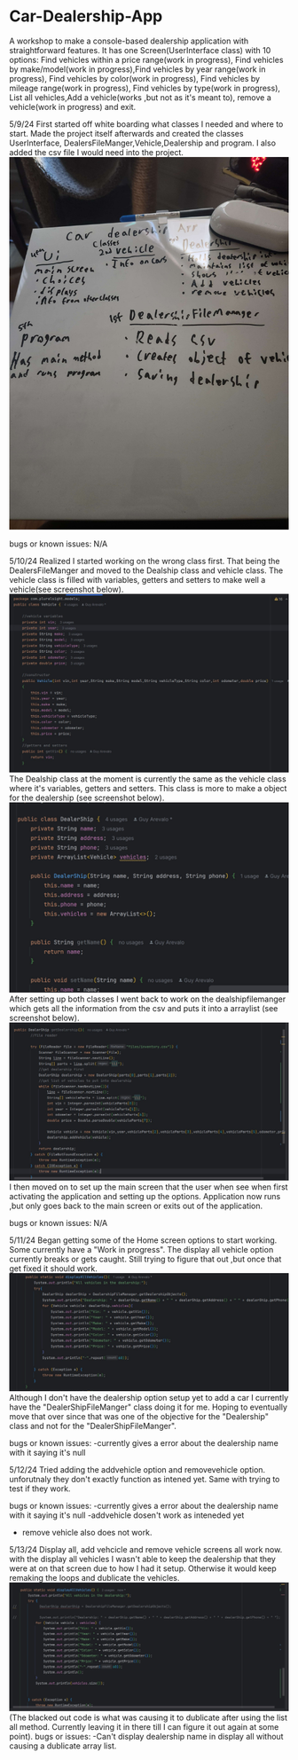 # Car-Dealership-App
A workshop to make a console-based dealership application with straightforward features. It has one Screen(UserInterface class) with 10  options: Find vehicles within a price range(work in progress), Find vehicles by make/model(work in progress),Find vehicles by year range(work in progress), Find vehicles by color(work in progress), Find vehicles by mileage range(work in progress), Find vehicles by type(work in progress), List all vehicles,Add a vehicle(works ,but not as it's meant to), remove a vehicle(work in progress) and exit.

5/9/24
First started off white boarding what classes I needed and where to start. Made the project itself afterwards and created the classes UserInterface, DealersFileManger,Vehicle,Dealership and program. I also added the csv file I would need into the project.
![alt text](whiteboard.jpg)

bugs or known issues: N/A

5/10/24
Realized I started working on the wrong class first. That being the DealersFileManger and moved to the Dealship class and vehicle class.
The vehicle class is filled with variables, getters and setters to make well a vehicle(see screenshot below).
![alt text](vehicleclass.jpg)
The Dealship class at the moment is currently the same as the vehicle class where it's variables, getters and setters. This class is more to make a object for the dealership (see screenshot below).
![alt text](Dealershipclass.jpg)
After setting up both classes I went back to work on the dealshipfilemanger which gets all the information from the csv and puts it into a arraylist (see screenshot below).
![alt text](Readerclass.jpg)
I then moved on to set up the main screen that the user when see when first activating the application and setting up the options. Application now runs ,but only goes back to the main screen or exits out of the application.

bugs or known issues: N/A

5/11/24
Began getting some of the Home screen options to start working. Some currently have a "Work in progress". The display all vehicle option currently breaks or gets caught. Still trying to figure that out ,but once that get fixed it should work.
![alt text](dealershipDsiplayAllVehicles.jpg)
Although I don't have the dealership option setup yet to add a car I currently have the "DealerShipFileManger" class doing it for me. Hoping to eventually move that over since that was one of the objective for the "Dealership" class and not for the "DealerShipFileManger".

bugs or known issues:
-currently gives a error about the dealership name with it saying it's null

5/12/24
Tried adding the addvehicle option and removevehicle option. unforutnaly they don't exactly function as intened yet. Same with trying to test if they work.

bugs or known issues:
-currently gives a error about the dealership name with it saying it's null
-addvehicle dosen't work as inteneded yet
- remove vehicle also does not work.

5/13/24
Display all, add vehcicle and remove vehicle screens all work now. with the display all vehicles I wasn't able to keep the dealership that they were at on that screen due to how I had it setup. Otherwise it would keep remaking the loops and dublicate the vehicles. 
![alt text](<loop problem.jpg>)
(The blacked out code is what was causing it to dublicate after using the list all method. Currently leaving it in there till I can figure it out again at some point).
bugs or issues:
-Can't display dealership name in display all without causing a dublicate array list.